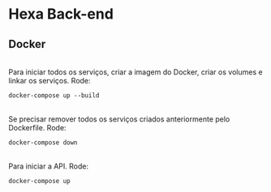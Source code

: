 # Hexa Back-end

## Docker 
  \
  Para iniciar todos os serviços, criar a imagem do Docker, criar os volumes e linkar os serviços. Rode:

    docker-compose up --build
  
  \
  Se precisar remover todos os serviços criados anteriormente pelo Dockerfile. Rode:
  
    docker-compose down
  
  \
  Para iniciar a API. Rode:

    docker-compose up
